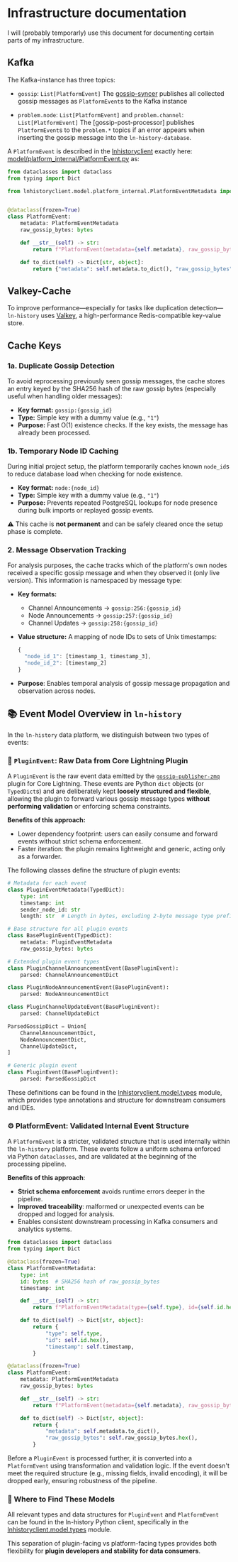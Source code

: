 # Infrastructure documentation

I will (probably temporarly) use this document for documenting certain parts of my infrastructure.

## Kafka

The Kafka-instance has three topics:

- `gossip`: `List[PlatformEvent]`
The [gossip-syncer](https://github.com/ln-history/gossip-syncer) publishes all collected gossip messages as `PlatformEvent`s to the Kafka instance

- `problem.node`: `List[PlatformEvent]` and `problem.channel`: `List[PlatformEvent]`
The [gossip-post-processor] publishes `PlatformEvent`s to the `problem.*` topics if an error appears when inserting the gossip message into the `ln-history-database`. 


A `PlatformEvent` is described in the [lnhistoryclient](https://pypi.org/project/lnhistoryclient/) exactly here:
[model/platform_internal/PlatformEvent.py](https://github.com/ln-history/ln-history-python-client/blob/main/lnhistoryclient/model/platform_internal/PlatformEvent.py) as:
```py
from dataclasses import dataclass
from typing import Dict

from lnhistoryclient.model.platform_internal.PlatformEventMetadata import PlatformEventMetadata


@dataclass(frozen=True)
class PlatformEvent:
    metadata: PlatformEventMetadata
    raw_gossip_bytes: bytes

    def __str__(self) -> str:
        return f"PlatformEvent(metadata={self.metadata}, raw_gossip_bytes={self.raw_gossip_bytes.hex()})"

    def to_dict(self) -> Dict[str, object]:
        return {"metadata": self.metadata.to_dict(), "raw_gossip_bytes": self.raw_gossip_bytes.hex()}
```


## Valkey-Cache 

To improve performance—especially for tasks like duplication detection—`ln-history` uses [Valkey](https://valkey.io/), a high-performance Redis-compatible key-value store.

## Cache Keys

### 1a. Duplicate Gossip Detection

To avoid reprocessing previously seen gossip messages, the cache stores an entry keyed by the SHA256 hash of the raw gossip bytes (especially useful when handling older messages):

- **Key format:** `gossip:{gossip_id}`
- **Type:** Simple key with a dummy value (e.g., `"1"`)
- **Purpose:** Fast O(1) existence checks. If the key exists, the message has already been processed.

### 1b. Temporary Node ID Caching

During initial project setup, the platform temporarily caches known `node_id`s to reduce database load when checking for node existence.

- **Key format:** `node:{node_id}`
- **Type:** Simple key with a dummy value (e.g., `"1"`)
- **Purpose:** Prevents repeated PostgreSQL lookups for node presence during bulk imports or replayed gossip events.

⚠️ This cache is **not permanent** and can be safely cleared once the setup phase is complete.


### 2. Message Observation Tracking

For analysis purposes, the cache tracks which of the platform's own nodes received a specific gossip message and when they observed it (only live version). This information is namespaced by message type:

- **Key formats:**
  - Channel Announcements → `gossip:256:{gossip_id}`
  - Node Announcements → `gossip:257:{gossip_id}`
  - Channel Updates → `gossip:258:{gossip_id}`

- **Value structure:** A mapping of node IDs to sets of Unix timestamps:
  ```js
  {
    "node_id_1": [timestamp_1, timestamp_3],
    "node_id_2": [timestamp_2]
  }
- **Purpose**: Enables temporal analysis of gossip message propagation and observation across nodes.



## 📚 Event Model Overview in `ln-history`

In the `ln-history` data platform, we distinguish between two types of events:

### 🔌 `PluginEvent`: Raw Data from Core Lightning Plugin

A `PluginEvent` is the raw event data emitted by the [`gossip-publisher-zmq`](https://github.com/ln-history/gossip-publisher-zmq) plugin for Core Lightning. These events are Python `dict` objects (or `TypedDict`s) and are deliberately kept **loosely structured and flexible**, allowing the plugin to forward various gossip message types **without performing validation** or enforcing schema constraints.

**Benefits of this approach:**
- Lower dependency footprint: users can easily consume and forward events without strict schema enforcement.
- Faster iteration: the plugin remains lightweight and generic, acting only as a forwarder.

The following classes define the structure of plugin events:

```python
# Metadata for each event
class PluginEventMetadata(TypedDict):
    type: int
    timestamp: int
    sender_node_id: str
    length: str  # Length in bytes, excluding 2-byte message type prefix

# Base structure for all plugin events
class BasePluginEvent(TypedDict):
    metadata: PluginEventMetadata
    raw_gossip_bytes: bytes

# Extended plugin event types
class PluginChannelAnnouncementEvent(BasePluginEvent):
    parsed: ChannelAnnouncementDict

class PluginNodeAnnouncementEvent(BasePluginEvent):
    parsed: NodeAnnouncementDict

class PluginChannelUpdateEvent(BasePluginEvent):
    parsed: ChannelUpdateDict

ParsedGossipDict = Union[
    ChannelAnnouncementDict,
    NodeAnnouncementDict,
    ChannelUpdateDict,
]

# Generic plugin event
class PluginEvent(BasePluginEvent):
    parsed: ParsedGossipDict
```

These definitions can be found in the [lnhistoryclient.model.types](https://github.com/ln-history/ln-history-python-client/blob/main/lnhistoryclient/model/types.py) module, which provides type annotations and structure for downstream consumers and IDEs.


### ⚙️ PlatformEvent: Validated Internal Event Structure
A `PlatformEvent` is a stricter, validated structure that is used internally within the `ln-history` platform. These events follow a uniform schema enforced via Python `dataclasses`, and are validated at the beginning of the processing pipeline.

**Benefits of this approach**:
- **Strict schema enforcement** avoids runtime errors deeper in the pipeline.
- **Improved traceability**: malformed or unexpected events can be dropped and logged for analysis.
- Enables consistent downstream processing in Kafka consumers and analytics systems.

```python
from dataclasses import dataclass
from typing import Dict

@dataclass(frozen=True)
class PlatformEventMetadata:
    type: int
    id: bytes  # SHA256 hash of raw_gossip_bytes
    timestamp: int

    def __str__(self) -> str:
        return f"PlatformEventMetadata(type={self.type}, id={self.id.hex()}, timestamp={self.timestamp})"

    def to_dict(self) -> Dict[str, object]:
        return {
            "type": self.type,
            "id": self.id.hex(),
            "timestamp": self.timestamp,
        }

@dataclass(frozen=True)
class PlatformEvent:
    metadata: PlatformEventMetadata
    raw_gossip_bytes: bytes

    def __str__(self) -> str:
        return f"PlatformEvent(metadata={self.metadata}, raw_gossip_bytes={self.raw_gossip_bytes.hex()})"

    def to_dict(self) -> Dict[str, object]:
        return {
            "metadata": self.metadata.to_dict(),
            "raw_gossip_bytes": self.raw_gossip_bytes.hex(),
        }
```
Before a `PluginEvent` is processed further, it is converted into a `PlatformEvent` using transformation and validation logic. If the event doesn't meet the required structure (e.g., missing fields, invalid encoding), it will be dropped early, ensuring robustness of the pipeline.

### 🔗 Where to Find These Models
All relevant types and data structures for `PluginEvent` and `PlatformEvent` can be found in the ln-history Python client, specifically in the [lnhistoryclient.model.types](https://github.com/ln-history/ln-history-python-client/blob/main/lnhistoryclient/model/) module.

This separation of plugin-facing vs platform-facing types provides both flexibility for **plugin developers and stability for data consumers**.